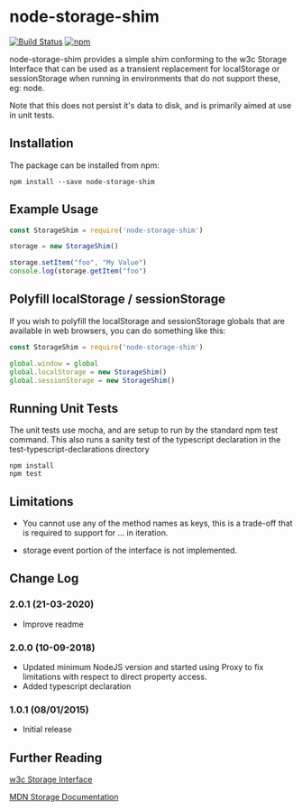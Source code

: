 # node-storage-shim

[![Build Status](https://travis-ci.org/mnahkies/node-storage-shim.svg)](https://travis-ci.org/mnahkies/node-storage-shim)
[![npm](https://img.shields.io/npm/v/node-storage-shim.svg)](https://www.npmjs.com/package/node-storage-shim)

node-storage-shim provides a simple shim conforming to the w3c Storage Interface
that can be used as a transient replacement for localStorage or sessionStorage
when running in environments that do not support these, eg: node. 

Note that this does not persist it's data to disk, and is primarily aimed at 
use in unit tests.

## Installation
The package can be installed from npm:

```shell script
npm install --save node-storage-shim
```


## Example Usage

```javascript
const StorageShim = require('node-storage-shim')

storage = new StorageShim()

storage.setItem("foo", "My Value")
console.log(storage.getItem("foo")
```
    
## Polyfill localStorage / sessionStorage
If you wish to polyfill the localStorage and sessionStorage globals that are available in 
web browsers, you can do something like this:

```javascript
const StorageShim = require('node-storage-shim')

global.window = global
global.localStorage = new StorageShim()
global.sessionStorage = new StorageShim()
```

    
## Running Unit Tests
The unit tests use mocha, and are setup to run by the standard npm test command.
This also runs a sanity test of the typescript declaration in the test-typescript-declarations directory

    npm install
    npm test

## Limitations
- You cannot use any of the method names as keys, this is a trade-off that is required to support for ... in iteration.

- storage event portion of the interface is not implemented.
    
## Change Log

### 2.0.1 (21-03-2020)
- Improve readme

### 2.0.0 (10-09-2018)
- Updated minimum NodeJS version and started using Proxy to fix limitations with respect to direct property access.
- Added typescript declaration

### 1.0.1 (08/01/2015)
- Initial release

## Further Reading

[w3c Storage Interface](https://w3c.github.io/webstorage/#storage-0)

[MDN Storage Documentation](https://developer.mozilla.org/en-US/docs/Web/API/Storage)
